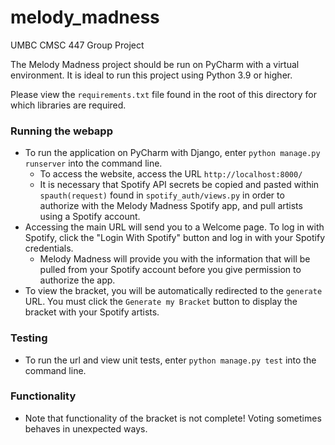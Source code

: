 # melody_madness
UMBC CMSC 447 Group Project

The Melody Madness project should be run on PyCharm with a virtual environment. It is ideal to run this project using Python 3.9 or higher.

Please view the `requirements.txt` file found in the root of this directory for which libraries are required.
### Running the webapp
- To run the application on PyCharm with Django, enter `python manage.py runserver` into the command line.
  - To access the website, access the URL `http://localhost:8000/`
  - It is necessary that Spotify API secrets be copied and pasted within `spauth(request)` found in `spotify_auth/views.py` in order to authorize with the Melody Madness Spotify app, and pull artists using a Spotify account.
- Accessing the main URL will send you to a Welcome page. To log in with Spotify, click the "Login With  Spotify" button and log in with your Spotify credentials.
  - Melody Madness will provide you with the information that will be pulled from your Spotify account before you give permission to authorize the app.
- To view the bracket, you will be automatically redirected to the `generate` URL. You must click the `Generate my Bracket` button to display the bracket with your Spotify artists.

### Testing
- To run the url and view unit tests, enter `python manage.py test` into the command line.

### Functionality
- Note that functionality of the bracket is not complete! Voting sometimes behaves in unexpected ways.

